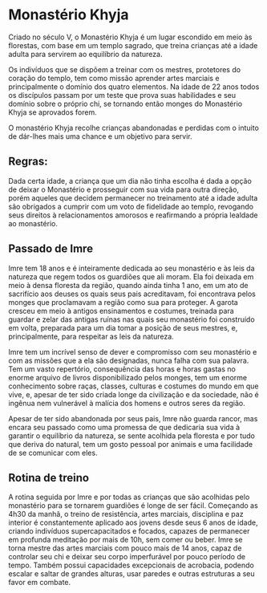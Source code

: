 # Monastério Khyja

Criado no século V, o Monastério Khyja é um lugar escondido em meio às florestas, com base em um templo sagrado, que treina crianças até a idade adulta para servirem ao equilíbrio da natureza. 

Os indivíduos que se dispõem a treinar com os mestres, protetores do coração do templo, tem como missão aprender artes marciais e principalmente o domínio dos quatro elementos. Na idade de 22 anos todos os discípulos passam por um teste que prova suas habilidades e seu domínio sobre o próprio chi, se tornando então monges do Monastério Khyja se aprovados forem. 

O monastério Khyja recolhe crianças abandonadas e perdidas com o intuito de dár-lhes mais uma chance e um objetivo para servir.

## Regras: 

Dada certa idade, a criança que um dia não tinha escolha é dada a opção de deixar o Monastério e prosseguir com sua vida para outra direção, porém aqueles que decidem permanecer no treinamento até a idade adulta são obrigados a cumprir com um voto de fidelidade ao templo, revogando seus direitos à relacionamentos amorosos e reafirmando a própria lealdade ao monastério.

## Passado de Imre

Imre tem 18 anos e é inteiramente dedicada ao seu monastério e às leis da natureza que regem todos os guardiões que ali moram. Ela foi deixada em meio à densa floresta da região, quando ainda tinha 1 ano, em um ato de sacrifício aos deuses os quais seus pais acreditavam, foi encontrava pelos monges que proclamavam a região como sua para proteger. A garota cresceu em meio à antigos ensinamentos e costumes, treinada para guardar e zelar das antigas ruínas nas quais seu monastério foi construído em volta, preparada para um dia tomar a posição de seus mestres, e, principalmente, para respeitar as leis da natureza.

Imre tem um incrível senso de dever e compromisso com seu monastério e com as missões que a ela são designadas, nunca falha com sua palavra. Tem um vasto repertório, consequência das horas e horas gastas no enorme arquivo de livros disponibilizado pelos monges, tem um enorme conhecimento sobre raças, classes, culturas e costumes do mundo em que vive, e, apesar de ter sido criada longe da civilização e da sociedade, não é ingênua nem vulnerável à malícia dos homens e outros seres da região.

Apesar de ter sido abandonada por seus pais, Imre não guarda rancor, mas encara seu passado como uma promessa de que dedicaria sua vida à garantir o equilíbrio da natureza, se sente acolhida pela floresta e por tudo que deriva do natural, tem um gosto pessoal por animais e uma facilidade de se comunicar com eles.

## Rotina de treino

A rotina seguida por Imre e por todas as crianças que são acolhidas pelo monastério para se tornarem guardiões é longe de ser fácil. Começando as 4h30 da manhã, o treino de resistência, artes marciais, disciplina e paz interior é constantemente aplicado aos jovens desde seus 6 anos de idade, criando indivíduos supercapacitados e focados, capazes de permanecer em profunda meditação por mais de 10h, sem comer ou beber. Imre se torna mestre das artes marciais com pouco mais de 14 anos, capaz de controlar seu chi e deixar seu corpo imperfurável por pouco período de tempo. Também possui capacidades excepcionais de acrobacia, podendo escalar e saltar de grandes alturas, usar paredes e outras estruturas a seu favor em combate.